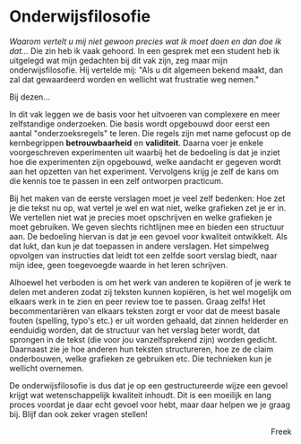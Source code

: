 # Onderwijsfilosofie

*Waarom vertelt u mij niet gewoon precies wat ik moet doen en dan doe ik dat\...* Die zin heb ik vaak gehoord. In een gesprek met een student heb ik uitgelegd wat mijn gedachten bij dit vak zijn, zeg maar mijn onderwijsfilosofie. Hij vertelde mij: "Als u dit algemeen bekend maakt, dan zal dat gewaardeerd worden en wellicht wat frustratie weg nemen."

Bij dezen...

In dit vak leggen we de basis voor het uitvoeren van complexere en meer zelfstandige onderzoeken. Die basis wordt opgebouwd door eerst een aantal "onderzoeksregels" te leren. Die regels zijn met name gefocust op de kernbegrippen **betrouwbaarheid** en **validiteit**. Daarna voer je enkele voorgeschreven experimenten uit waarbij het de bedoeling is dat je inziet hoe die experimenten zijn opgebouwd, welke aandacht er gegeven wordt aan het opzetten van het experiment. Vervolgens krijg je zelf de kans om die kennis toe te passen in een zelf ontworpen practicum.

Bij het maken van de eerste verslagen moet je veel zelf bedenken: Hoe zet je die tekst nu op, wat vertel je wel en wat niet, welke grafieken zet je er in. We vertellen niet wat je precies moet opschrijven en welke grafieken je moet gebruiken. We geven slechts richtlijnen mee en bieden een structuur aan. De bedoeling hiervan is dat je een gevoel voor kwaliteit ontwikkelt. Als dat lukt, dan kun je dat toepassen in andere verslagen. Het simpelweg opvolgen van instructies dat leidt tot een zelfde soort verslag biedt, naar mijn idee, geen toegevoegde waarde in het leren schrijven.

Alhoewel het verboden is om het werk van anderen te kopiëren of je werk te delen met anderen zodat zij teksten kunnen kopiëren, is het wel mogelijk om elkaars werk in te zien en peer review toe te passen. Graag zelfs! Het becommentariëren van elkaars teksten zorgt er voor dat de meest basale fouten (spelling, typo's etc.) er uit worden gehaald, dat zinnen helderder en eenduidig worden, dat de structuur van het verslag beter wordt, dat sprongen in de tekst (die voor jou vanzelfsprekend zijn) worden gedicht. Daarnaast zie je hoe anderen hun teksten structureren, hoe ze de claim onderbouwen, welke grafieken ze gebruiken etc. Die technieken kun je wellicht overnemen.

De onderwijsfilosofie is dus dat je op een gestructureerde wijze een gevoel krijgt wat wetenschappelijk kwaliteit inhoudt. Dit is een moeilijk en lang proces voordat je daar echt gevoel voor hebt, maar daar helpen we je graag bij. Blijf dan ook zeker vragen stellen!

<div style="text-align: right"> Freek </div>

